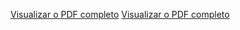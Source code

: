 [Visualizar o PDF completo](./docs/Documentação%20para%20Edição%20do%20Código%20da.pdf)
[Visualizar o PDF completo](./img/README.jpg)


